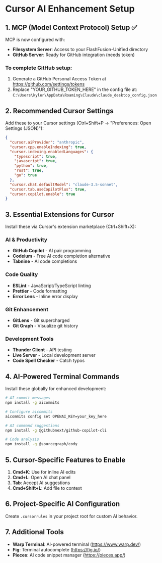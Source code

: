 # Cursor AI Enhancement Setup

## 1. MCP (Model Context Protocol) Setup ✅

MCP is now configured with:
- **Filesystem Server**: Access to your FlashFusion-Unified directory
- **GitHub Server**: Ready for GitHub integration (needs token)

### To complete GitHub setup:
1. Generate a GitHub Personal Access Token at https://github.com/settings/tokens
2. Replace "YOUR_GITHUB_TOKEN_HERE" in the config file at:
   `C:\Users\kyler\AppData\Roaming\Claude\claude_desktop_config.json`

## 2. Recommended Cursor Settings

Add these to your Cursor settings (Ctrl+Shift+P → "Preferences: Open Settings (JSON)"):

```json
{
  "cursor.aiProvider": "anthropic",
  "cursor.cpp.enableIndexing": true,
  "cursor.indexing.enabledLanguages": {
    "typescript": true,
    "javascript": true,
    "python": true,
    "rust": true,
    "go": true
  },
  "cursor.chat.defaultModel": "claude-3.5-sonnet",
  "cursor.tab.useCopilotPlus": true,
  "cursor.copilot.enable": true
}
```

## 3. Essential Extensions for Cursor

Install these via Cursor's extension marketplace (Ctrl+Shift+X):

### AI & Productivity
- **GitHub Copilot** - AI pair programming
- **Codeium** - Free AI code completion alternative
- **Tabnine** - AI code completions

### Code Quality
- **ESLint** - JavaScript/TypeScript linting
- **Prettier** - Code formatting
- **Error Lens** - Inline error display

### Git Enhancement
- **GitLens** - Git supercharged
- **Git Graph** - Visualize git history

### Development Tools
- **Thunder Client** - API testing
- **Live Server** - Local development server
- **Code Spell Checker** - Catch typos

## 4. AI-Powered Terminal Commands

Install these globally for enhanced development:

```bash
# AI commit messages
npm install -g aicommits

# Configure aicommits
aicommits config set OPENAI_KEY=your_key_here

# AI command suggestions
npm install -g @githubnext/github-copilot-cli

# Code analysis
npm install -g @sourcegraph/cody
```

## 5. Cursor-Specific Features to Enable

1. **Cmd+K**: Use for inline AI edits
2. **Cmd+L**: Open AI chat panel
3. **Tab**: Accept AI suggestions
4. **Cmd+Shift+L**: Add file to context

## 6. Project-Specific AI Configuration

Create `.cursorrules` in your project root for custom AI behavior.

## 7. Additional Tools

- **Warp Terminal**: AI-powered terminal (https://www.warp.dev/)
- **Fig**: Terminal autocomplete (https://fig.io/)
- **Pieces**: AI code snippet manager (https://pieces.app/)